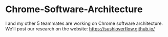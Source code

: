 # Chrome-Software-Architecture
I and my other 5 teammates are working on Chrome software architecture. 
We'll post our research on the website: https://sushioverflow.github.io/
